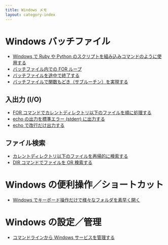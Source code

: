 ```yaml
---
title: Windows メモ
layout: category-index
---
```


Windows バッチファイル
====
* [Windows で Ruby や Python のスクリプトを組み込みコマンドのように使用する](run-script-as-command.html)
* [バッチファイル内での FOR ループ](for-loop.html)
* [バッチファイルを途中で終了する](exit-batch.html)
* [バッチファイルで関数もどき（サブルーチン）を実現する](subroutine.html)

入出力 (I/O)
----
* [FOR コマンドでカレントディレクトリ以下のファイルを順に処理する](for-each-file.html)
* [echo の出力を標準エラー (stderr) に出力する](echo-to-stderr.html)
* [echo で改行だけ出力する](echo-newline.html)

ファイル検索
----
* [カレントディレクトリ以下のファイルを再帰的に検索する](find-files.html)
* [DIR コマンドでファイルを OR 検索する](or-dir.html)

Windows の便利操作／ショートカット
====
* [Windows でキーボード操作だけで様々なフォルダを素早く開く](open-dir-by-keyboard.html)


Windows の設定／管理
====
* [コマンドラインから Windows サービスを管理する](manage-services-from-command-line.html)

